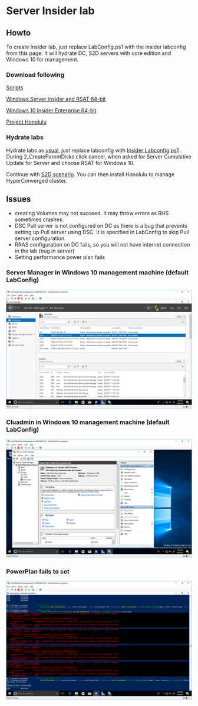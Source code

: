 # Server Insider lab

## Howto
To create Insider lab, just replace LabConfig.ps1 with the insider labconfig from this page. It will hydrate DC, S2D servers with core edition and Windows 10 for management. 

### Download following

[Scripts](https://github.com/Microsoft/ws2016lab/blob/master/scripts.zip)

[Windows Server Insider and RSAT 64-bit](https://www.microsoft.com/en-us/software-download/windowsinsiderpreviewserver)

[Windows 10 Insider Enterprise 64-bit](https://www.microsoft.com/en-us/software-download/windowsinsiderpreviewadvanced)

[Project Honolulu](http://aka.ms/honoluludownload)

### Hydrate labs
Hydrate labs as [usual](https://github.com/Microsoft/ws2016lab#howto), just replace labconfig with [Insider Labconfig.ps1](https://github.com/Microsoft/ws2016lab/blob/master/Insider/LabConfig.ps1)
. During 2_CreateParentDisks click cancel, when asked for Server Cumulative Update for Server and choose RSAT for Windows 10.

Continue with [S2D scenario](https://github.com/Microsoft/ws2016lab/tree/master/Scenarios/S2D%20Hyperconverged). You can then install Honolulu to manage HyperConverged cluster.

## Issues

* creating Volumes may not succeed. It may throw errors as RHS sometimes crashes.
* DSC Pull server is not configured on DC as there is a bug that prevents setting up Pull server using DSC. It is specified in LabConfig to skip Pull server configuration.
* RRAS configuration on DC fails, so you will not have internet connection in the lab (bug in server)
* Setting performance power plan fails

### Server Manager in Windows 10 management machine (default LabConfig)
![](/Insider/Screenshots/ServerManager.png)

### Cluadmin in Windows 10 management machine (default LabConfig)
![](/Insider/Screenshots/cluadmin.png)

### PowerPlan fails to set
![](/Insider/Screenshots/powerplan.png)
